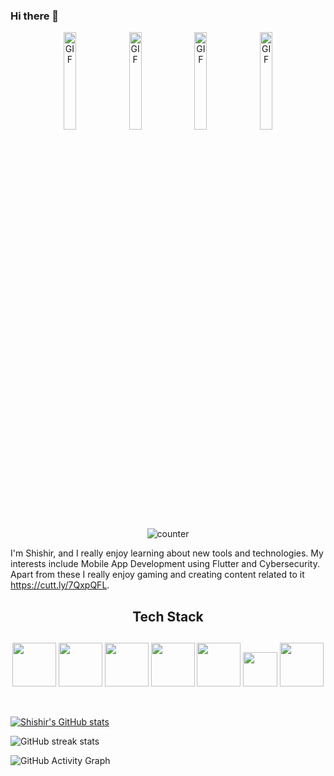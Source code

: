 ### Hi there 👋

<p align="center">
  <img alt="GIF" src="https://media.giphy.com/media/LmNwrBhejkK9EFP504/giphy.gif" width="20%" height="20%"/>
  <img alt="GIF" src="https://media.giphy.com/media/LmNwrBhejkK9EFP504/giphy.gif" width="20%" height="20%"/>
  <img alt="GIF" src="https://media.giphy.com/media/LmNwrBhejkK9EFP504/giphy.gif" width="20%" height="20%"/>
  <img alt="GIF" src="https://media.giphy.com/media/LmNwrBhejkK9EFP504/giphy.gif" width="20%" height="20%"/>
</p>
<p align="center">
     <img src="https://profile-counter.glitch.me/{Shishirbagalkot}/count.svg"  alt="counter"/>
</p>

I'm Shishir, and I really enjoy learning about new tools and technologies. My interests include Mobile App Development using Flutter and Cybersecurity. Apart from these I really enjoy gaming and creating content related to it https://cutt.ly/7QxpQFL.

### <h2 align="center">Tech Stack <h2/>

<p align="center">
 <code><img width="70px" src="https://img.icons8.com/color/2x/flutter.png"></code>
 <code><img width="70px" src="https://img.icons8.com/color/2x/dart.png"></code>
 <code><img width="70px" width="50px" src="https://img.icons8.com/color/2x/html-5.png"></code>
 <code><img width="70px"  src="https://img.icons8.com/color/2x/css3.png"></code>
 <code><img width="70px" src="https://img.icons8.com/color/50/000000/git.png"/></code>
 <code><img  width="55px" src="https://github.com/bestofjs/bestofjs-webui/blob/master/public/logos/vscode.svg"></code>
 <code><img width="70px" src="https://img.icons8.com/color/50/000000/firebase.png"/></code>

</p>
</br>

[![Shishir's GitHub stats](https://github-readme-stats.vercel.app/api?username=Shishirbagalkot)](https://github.com/Shishirbagalkot/github-readme-stats)

![GitHub streak stats](https://github-readme-streak-stats.herokuapp.com/?user=Shishirbagalkot)  

![GitHub Activity Graph](https://activity-graph.herokuapp.com/graph?username=Shishirbagalkot) 
